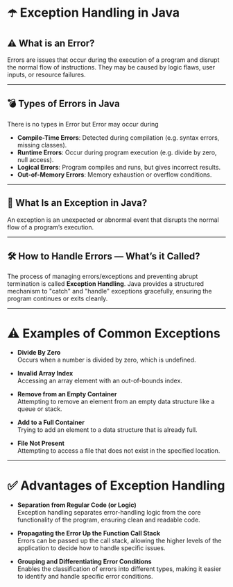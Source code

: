# ☂️ Exception Handling in Java

## ⚠️ What is an Error?

Errors are issues that occur during the execution of a program and disrupt the normal flow of instructions. They may be caused by logic flaws, user inputs, or resource failures.

---

## 💣 Types of Errors in Java

There is no types in Error but Error may occur during

- **Compile-Time Errors**: Detected during compilation (e.g. syntax errors, missing classes).
- **Runtime Errors**: Occur during program execution (e.g. divide by zero, null access).
- **Logical Errors**: Program compiles and runs, but gives incorrect results.
- **Out-of-Memory Errors**: Memory exhaustion or overflow conditions.

---
## 🧨 What Is an Exception in Java?


An exception is an unexpected or abnormal event that disrupts the normal flow of a program’s execution.

---

## 🛠️ How to Handle Errors — What’s it Called?

The process of managing errors/exceptions and preventing abrupt termination is called **Exception Handling**. Java provides a structured mechanism to "catch" and "handle" exceptions gracefully, ensuring the program continues or exits cleanly.

---
# ⚠️ Examples of Common Exceptions

- **Divide By Zero**  
  Occurs when a number is divided by zero, which is undefined.

- **Invalid Array Index**  
  Accessing an array element with an out-of-bounds index.

- **Remove from an Empty Container**  
  Attempting to remove an element from an empty data structure like a queue or stack.

- **Add to a Full Container**  
  Trying to add an element to a data structure that is already full.

- **File Not Present**  
  Attempting to access a file that does not exist in the specified location.

---

# ✅ Advantages of Exception Handling

- **Separation from Regular Code (or Logic)**  
  Exception handling separates error-handling logic from the core functionality of the program, ensuring clean and readable code.

- **Propagating the Error Up the Function Call Stack**  
  Errors can be passed up the call stack, allowing the higher levels of the application to decide how to handle specific issues.

- **Grouping and Differentiating Error Conditions**  
  Enables the classification of errors into different types, making it easier to identify and handle specific error conditions.
